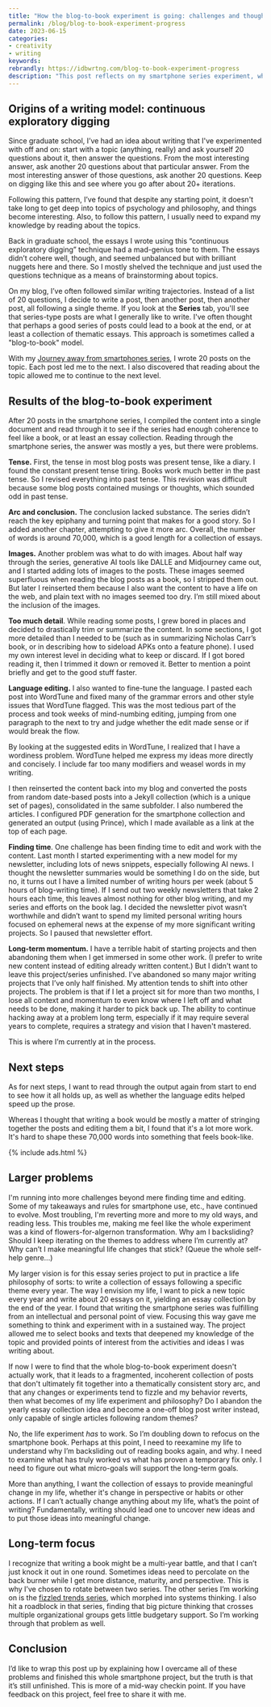 ```yaml
---
title: "How the blog-to-book experiment is going: challenges and thoughts"
permalink: /blog/blog-to-book-experiment-progress
date: 2023-06-15
categories:
- creativity
- writing
keywords: 
rebrandly: https://idbwrtng.com/blog-to-book-experiment-progress
description: "This post reflects on my smartphone series experiment, which is a blog-to-book project. I note the challenges of trying to shape blog posts into a larger book-like work."
---
```


## Origins of a writing model: continuous exploratory digging

Since graduate school, I’ve had an idea about writing that I've experimented with off and on: start with a topic (anything, really) and ask yourself 20 questions about it, then answer the questions. From the most interesting answer, ask another 20 questions about that particular answer. From the most interesting answer of those questions, ask another 20 questions. Keep on digging like this and see where you go after about 20+ iterations. 

Following this pattern, I’ve found that despite any starting point, it doesn't take long to get deep into topics of psychology and philosophy, and things become interesting. Also, to follow this pattern, I usually need to expand my knowledge by reading about the topics. 

Back in graduate school, the essays I wrote using this “continuous exploratory digging” technique had a mad-genius tone to them. The essays didn’t cohere well, though, and seemed unbalanced but with brilliant nuggets here and there. So I mostly shelved the technique and just used the questions technique as a means of brainstorming about topics. 

On my blog, I’ve often followed similar writing trajectories. Instead of a list of 20 questions, I decide to write a post, then another post, then another post, all following a single theme. If you look at the **Series** tab, you'll see that series-type posts are what I generally like to write. I've often thought that perhaps a good series of posts could lead to a book at the end, or at least a collection of thematic essays. This approach is sometimes called a "blog-to-book" model.

With my [Journey away from smartphones series](/smartphones/overview.html), I wrote 20 posts on the topic. Each post led me to the next. I also discovered that reading about the topic allowed me to continue to the next level.

## Results of the blog-to-book experiment

After 20 posts in the smartphone series, I compiled the content into a single document and read through it to see if the series had enough coherence to feel like a book, or at least an essay collection. Reading through the smartphone series, the answer was mostly a yes, but there were problems.

**Tense.** First, the tense in most blog posts was present tense, like a diary. I found the constant present tense tiring. Books work much better in the past tense. So I revised everything into past tense. This revision was difficult because some blog posts contained musings or thoughts, which sounded odd in past tense. 

**Arc and conclusion.** The conclusion lacked substance. The series didn’t reach the key epiphany and turning point that makes for a good story. So I added another chapter, attempting to give it more arc. Overall, the number of words is around 70,000, which is a good length for a collection of essays.

**Images.** Another problem was what to do with images. About half way through the series, generative AI tools like DALLE and Midjourney came out, and I started adding lots of images to the posts. These images seemed superfluous when reading the blog posts as a book, so I stripped them out. But later I reinserted them because I also want the content to have a life on the web, and plain text with no images seemed too dry. I’m still mixed about the inclusion of the images.

**Too much detail**. While reading some posts, I grew bored in places and decided to drastically trim or summarize the content. In some sections, I got more detailed than I needed to be (such as in summarizing Nicholas Carr’s book, or in describing how to sideload APKs onto a feature phone). I used my own interest level in deciding what to keep or discard. If I got bored reading it, then I trimmed it down or removed it. Better to mention a point briefly and get to the good stuff faster.

**Language editing.** I also wanted to fine-tune the language. I pasted each post into WordTune and fixed many of the grammar errors and other style issues that WordTune flagged. This was the most tedious part of the process and took weeks of mind-numbing editing, jumping from one paragraph to the next to try and judge whether the edit made sense or if would break the flow. 

By looking at the suggested edits in WordTune, I realized that I have a wordiness problem. WordTune helped me express my ideas more directly and concisely. I include far too many modifiers and weasel words in my writing. 

I then reinserted the content back into my blog and converted the posts from random date-based posts into a Jekyll collection (which is a unique set of pages), consolidated in the same subfolder. I also numbered the articles. I configured PDF generation for the smartphone collection and generated an output (using Prince), which I made available as a link at the top of each page.

**Finding time**. One challenge has been finding time to edit and work with the content. Last month I started experimenting with a new model for my newsletter, including lots of news snippets, especially following AI news. I thought the newsletter summaries would be something I do on the side, but no, it turns out I have a limited number of writing hours per week (about 5 hours of blog-writing time). If I send out two weekly newsletters that take 2 hours each time, this leaves almost nothing for other blog writing, and my series and efforts on the book lag. I decided the newsletter pivot wasn’t worthwhile and didn’t want to spend my limited personal writing hours focused on ephemeral news at the expense of my more significant writing projects. So I paused that newsletter effort.

**Long-term momentum.** I have a terrible habit of starting projects and then abandoning them when I get immersed in some other work. (I prefer to write new content instead of editing already written content.) But I didn't want to leave this project/series unfinished. I've abandoned so many major writing projects that I’ve only half finished. My attention tends to shift into other projects. The problem is that if I let a project sit for more than two months, I lose all context and momentum to even know where I left off and what needs to be done, making it harder to pick back up. The ability to continue hacking away at a problem long term, especially if it may require several years to complete, requires a strategy and vision that I haven't mastered.

This is where I’m currently at in the process. 

## Next steps

As for next steps, I want to read through the output again from start to end to see how it all holds up, as well as whether the language edits helped speed up the prose.

Whereas I thought that writing a book would be mostly a matter of stringing together the posts and editing them a bit, I found that it's a lot more work. It's hard to shape these 70,000 words into something that feels book-like.

{% include ads.html %}

## Larger problems

I'm running into more challenges beyond mere finding time and editing. Some of my takeaways and rules for smartphone use, etc., have continued to evolve. Most troubling, I'm reverting more and more to my old ways, and reading less. This troubles me, making me feel like the whole experiment was a kind of flowers-for-algernon transformation. Why am I backsliding? Should I keep iterating on the themes to address where I’m currently at? Why can’t I make meaningful life changes that stick? (Queue the whole self-help genre...)

My larger vision is for this essay series project to put in practice a life philosophy of sorts: to write a collection of essays following a specific theme every year. The way I envision my life, I want to pick a new topic every year and write about 20 essays on it, yielding an essay collection by the end of the year. I found that writing the smartphone series was fulfilling from an intellectual and personal point of view. Focusing this way gave me something to think and experiment with in a sustained way. The project allowed me to select books and texts that deepened my knowledge of the topic and provided points of interest from the activities and ideas I was writing about. 

If now I were to find that the whole blog-to-book experiment doesn't actually work, that it leads to a fragmented, incoherent collection of posts that don't ultimately fit together into a thematically consistent story arc, and that any changes or experiments tend to fizzle and my behavior reverts, then what becomes of my life experiment and philosophy? Do I abandon the yearly essay collection idea and become a one-off blog post writer instead, only capable of single articles following random themes?

No, the life experiment *has* to work. So I’m doubling down to refocus on the smartphone book. Perhaps at this point, I need to reexamine my life to understand why I’m backsliding out of reading books again, and why. I need to examine what has truly worked vs what has proven a temporary fix only. I need to figure out what micro-goals will support the long-term goals.

More than anything, I want the collection of essays to provide meaningful change in my life, whether it's change in perspective or habits or other actions. If I can’t actually change anything about my life, what’s the point of writing? Fundamentally, writing should lead one to uncover new ideas and to put those ideas into meaningful change.

## Long-term focus

I recognize that writing a book might be a multi-year battle, and that I can’t just knock it out in one round. Sometimes ideas need to percolate on the back burner while I get more distance, maturity, and perspective. This is why I’ve chosen to rotate between two series. The other series I’m working on is the [fizzled trends series](trends/trends-to-follow-or-forget-intro.html), which morphed into systems thinking. I also hit a roadblock in that series, finding that big picture thinking that crosses multiple organizational groups gets little budgetary support. So I’m working through that problem as well.

## Conclusion

I’d like to wrap this post up by explaining how I overcame all of these problems and finished this whole smartphone project, but the truth is that it’s still unfinished. This is more of a mid-way checkin point. If you have feedback on this project, feel free to share it with me.
